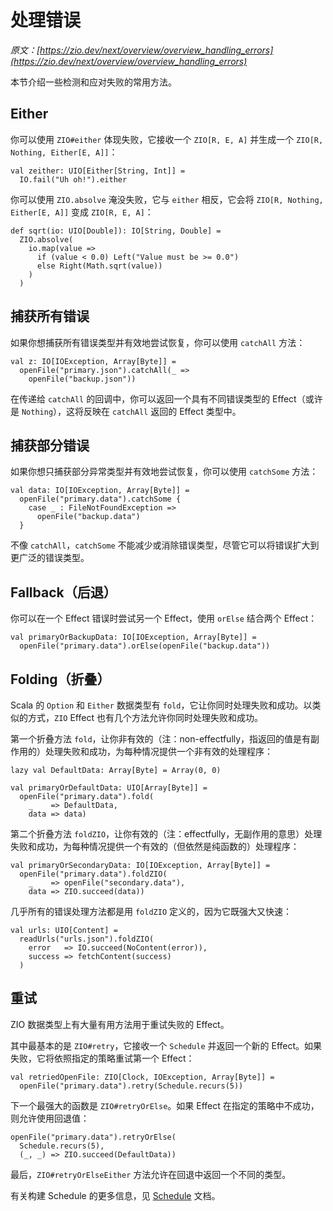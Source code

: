 # 处理错误

*原文：[https://zio.dev/next/overview/overview_handling_errors](https://zio.dev/next/overview/overview_handling_errors)*

本节介绍一些检测和应对失败的常用方法。

## Either

你可以使用 `ZIO#either` 体现失败，它接收一个 `ZIO[R, E, A]` 并生成一个 `ZIO[R, Nothing, Either[E, A]]`：
```
val zeither: UIO[Either[String, Int]] = 
  IO.fail("Uh oh!").either
```

你可以使用 `ZIO.absolve` 淹没失败，它与 `either` 相反，它会将 `ZIO[R, Nothing, Either[E, A]]` 变成 `ZIO[R, E, A]`：
```
def sqrt(io: UIO[Double]): IO[String, Double] =
  ZIO.absolve(
    io.map(value =>
      if (value < 0.0) Left("Value must be >= 0.0")
      else Right(Math.sqrt(value))
    )
  )
```

## 捕获所有错误

如果你想捕获所有错误类型并有效地尝试恢复，你可以使用 `catchAll` 方法：
```
val z: IO[IOException, Array[Byte]] = 
  openFile("primary.json").catchAll(_ => 
    openFile("backup.json"))
```

在传递给 `catchAll` 的回调中，你可以返回一个具有不同错误类型的 Effect（或许是 `Nothing`），这将反映在 `catchAll` 返回的 Effect 类型中。

## 捕获部分错误

如果你想只捕获部分异常类型并有效地尝试恢复，你可以使用 `catchSome` 方法：
```
val data: IO[IOException, Array[Byte]] = 
  openFile("primary.data").catchSome {
    case _ : FileNotFoundException => 
      openFile("backup.data")
  }
```

不像 `catchAll`，`catchSome` 不能减少或消除错误类型，尽管它可以将错误扩大到更广泛的错误类型。

## Fallback（后退）

你可以在一个 Effect 错误时尝试另一个 Effect，使用 `orElse` 结合两个 Effect：
```
val primaryOrBackupData: IO[IOException, Array[Byte]] = 
  openFile("primary.data").orElse(openFile("backup.data"))
```

## Folding（折叠）

Scala 的 `Option` 和 `Either` 数据类型有 `fold`，它让你同时处理失败和成功。以类似的方式，`ZIO` Effect 也有几个方法允许你同时处理失败和成功。

第一个折叠方法 `fold`，让你非有效的（注：non-effectfully，指返回的值是有副作用的）处理失败和成功，为每种情况提供一个非有效的处理程序：
```
lazy val DefaultData: Array[Byte] = Array(0, 0)

val primaryOrDefaultData: UIO[Array[Byte]] = 
  openFile("primary.data").fold(
    _    => DefaultData,
    data => data)
```

第二个折叠方法 `foldZIO`，让你有效的（注：effectfully，无副作用的意思）处理失败和成功，为每种情况提供一个有效的（但依然是纯函数的）处理程序：
```
val primaryOrSecondaryData: IO[IOException, Array[Byte]] = 
  openFile("primary.data").foldZIO(
    _    => openFile("secondary.data"),
    data => ZIO.succeed(data))
```

几乎所有的错误处理方法都是用 `foldZIO` 定义的，因为它既强大又快速：
```
val urls: UIO[Content] =
  readUrls("urls.json").foldZIO(
    error   => IO.succeed(NoContent(error)), 
    success => fetchContent(success)
  )
```

## 重试

ZIO 数据类型上有大量有用方法用于重试失败的 Effect。

其中最基本的是 `ZIO#retry`，它接收一个 `Schedule` 并返回一个新的 Effect。如果失败，它将依照指定的策略重试第一个 Effect：
```
val retriedOpenFile: ZIO[Clock, IOException, Array[Byte]] = 
  openFile("primary.data").retry(Schedule.recurs(5))
```

下一个最强大的函数是 `ZIO#retryOrElse`。如果 Effect 在指定的策略中不成功，则允许使用回退值：
```
openFile("primary.data").retryOrElse(
  Schedule.recurs(5), 
  (_, _) => ZIO.succeed(DefaultData))
```

最后，`ZIO#retryOrElseEither` 方法允许在回退中返回一个不同的类型。

有关构建 Schedule 的更多信息，见 [Schedule](https://zio.dev/next/datatypes/misc/schedule/) 文档。

